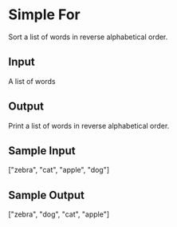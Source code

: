 # Simple For

Sort a list of words in reverse alphabetical order.

## Input
A list of words

## Output
Print a list of words in reverse alphabetical order.

## Sample Input
["zebra", "cat", "apple", "dog"] 

## Sample Output
["zebra", "dog", "cat", "apple"]

